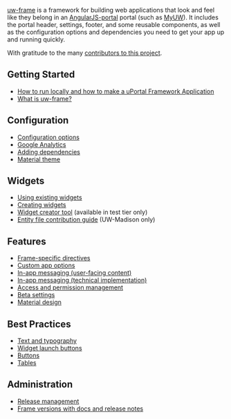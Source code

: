 [uw-frame](https://github.com/UW-Madison-DoIT/uw-frame) is a framework for building web applications that look and feel like they belong in an [AngularJS-portal][] portal (such as [MyUW][]). It includes the portal header, settings, footer, and some reusable components,
as well as the configuration options and dependencies you need to get your app up and running quickly.

With gratitude to the many [contributors to this project](contributors.md).


## Getting Started

+ [How to run locally and how to make a uPortal Framework Application](quickstart.md)
+ [What is uw-frame?](overview.md)

## Configuration

+ [Configuration options](configuration.md)
+ [Google Analytics](Google-analytics.md)
+ [Adding dependencies](injecting-dependencies.md)
+ [Material theme](theming.md)

## Widgets

+ [Using existing widgets](widgets.md)
+ [Creating widgets](make-a-widget.md)
+ [Widget creator tool](https://test.my.wisc.edu/widget-creator/home) (available in test tier only)
+ [Entity file contribution guide](https://git.doit.wisc.edu/myuw-overlay/entities/blob/master/CONTRIBUTING.md) (UW-Madison only)

## Features

+ [Frame-specific directives](directives.md)
+ [Custom app options](app-options.md)
+ [In-app messaging (user-facing content)](messaging.md)
+ [In-app messaging (technical implementation)](messaging-implementation.md)
+ [Access and permission management](coarse-grain-access.md)
+ [Beta settings](beta-settings.md)
+ [Material design](material.md)

## Best Practices

+ [Text and typography](text-guidelines.md)
+ [Widget launch buttons](widget-launch-button.md)
+ [Buttons](buttons.md)
+ [Tables](tables.md)

## Administration

+ [Release management](releasing.md)
+ [Frame versions with docs and release notes](versions.md)

[AngularJS-portal]: https://github.com/UW-Madison-DoIT/angularjs-portal
[MyUW]: https://it.wisc.edu/services/myuw/
